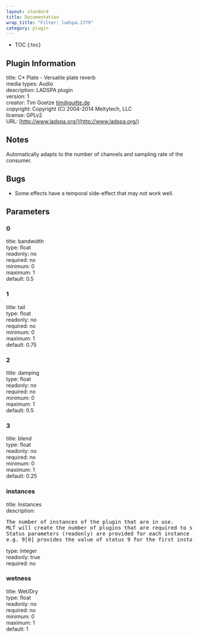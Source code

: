 ```yaml
---
layout: standard
title: Documentation
wrap_title: "Filter: ladspa.1779"
category: plugin
---
```

* TOC
{:toc}

## Plugin Information

title: C* Plate - Versatile plate reverb  
media types:
Audio  
description: LADSPA plugin  
version: 1  
creator: Tim Goetze <tim@quitte.de>  
copyright: Copyright (C) 2004-2014 Meltytech, LLC  
license: GPLv2  
URL: [http://www.ladspa.org/](http://www.ladspa.org/)  

## Notes

Automatically adapts to the number of channels and sampling rate of the consumer.

## Bugs

* Some effects have a temporal side-effect that may not work well.


## Parameters

### 0

title: bandwidth    
type: float  
readonly: no  
required: no  
minimum: 0  
maximum: 1  
default: 0.5  

### 1

title: tail    
type: float  
readonly: no  
required: no  
minimum: 0  
maximum: 1  
default: 0.75  

### 2

title: damping    
type: float  
readonly: no  
required: no  
minimum: 0  
maximum: 1  
default: 0.5  

### 3

title: blend    
type: float  
readonly: no  
required: no  
minimum: 0  
maximum: 1  
default: 0.25  

### instances

title: Instances    
description:
<pre>
The number of instances of the plugin that are in use.
MLT will create the number of plugins that are required to support the number of audio channels.
Status parameters (readonly) are provided for each instance and are accessed by specifying the instance number after the identifier (starting at zero).
e.g. 9[0] provides the value of status 9 for the first instance.
</pre>
type: integer  
readonly: true  
required: no  

### wetness

title: Wet/Dry    
type: float  
readonly: no  
required: no  
minimum: 0  
maximum: 1  
default: 1  

